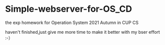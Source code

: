 # Simple-webserver-for-OS_CD
the exp homework for Operation System 2021 Autumn in CUP CS

haven't finished,just give me more time to make it better with my bser effort  :-）
